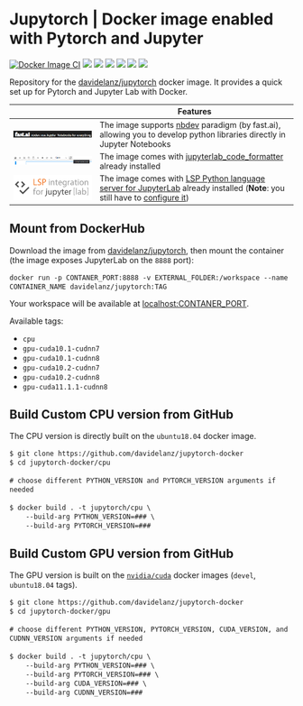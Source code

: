 # Jupytorch | Docker image enabled with Pytorch and Jupyter

[![Docker Image CI](https://github.com/Davidelanz/jupytorch-docker/actions/workflows/docker-image.yml/badge.svg)](https://github.com/Davidelanz/jupytorch-docker/actions/workflows/docker-image.yml)
[![](https://img.shields.io/badge/Ubuntu-18.04-orange)](https://releases.ubuntu.com/20.04/)
[![](https://img.shields.io/badge/Python-3.7-yellow)](https://www.python.org/downloads/release/python-370/)
[![](https://img.shields.io/badge/MiniConda-yes-green)](https://docs.conda.io/en/latest/miniconda.html)
[![](https://img.shields.io/badge/PyTorch-1.8.1-green)](https://github.com/pytorch/pytorch/releases/tag/v1.8.1)
[![](https://img.shields.io/badge/CPU_only-yes-green)](#)
[![](https://img.shields.io/badge/CUDA-10.1|10.2|11.1-green)](https://hub.docker.com/r/nvidia/cuda)

Repository for the [davidelanz/jupytorch](https://hub.docker.com/r/davidelanz/jupytorch) docker image. 
It provides a quick set up for Pytorch and Jupyter Lab with Docker.

|   | Features  |
|---|---|
| [![](https://raw.githubusercontent.com/Davidelanz/jupytorch-docker/master/.docs/nbdev.png)](https://nbdev.fast.ai/) |  The image supports [nbdev](https://nbdev.fast.ai/) paradigm (by fast.ai), allowing you to develop python libraries directly in Jupyter Notebooks |
| [![](https://raw.githubusercontent.com/Davidelanz/jupytorch-docker/master/.docs/formatter.png)](https://jupyterlab-code-formatter.readthedocs.io/) | The image comes with [jupyterlab_code_formatter](https://jupyterlab-code-formatter.readthedocs.io/) already installed |
| [![](https://raw.githubusercontent.com/Davidelanz/jupytorch-docker/master/.docs/lsp-integration.png)](https://jupyterlab-lsp.readthedocs.io/en/latest/index.html) | The image comes with [LSP Python language server for JupyterLab](https://jupyterlab-lsp.readthedocs.io/en/latest/index.html) already installed (**Note**: you still have to [configure it](https://jupyterlab-lsp.readthedocs.io/en/latest/Configuring.html)) |

## Mount from DockerHub

Download the image from [davidelanz/jupytorch](https://hub.docker.com/r/davidelanz/jupytorch), 
then mount the container (the image exposes JupyterLab on the ``8888`` port):
```
docker run -p CONTANER_PORT:8888 -v EXTERNAL_FOLDER:/workspace --name CONTAINER_NAME davidelanz/jupytorch:TAG
```

Your workspace will be available at [localhost:CONTANER_PORT](localhost:CONTANER_PORT).

Available tags:
- ``cpu``
- ``gpu-cuda10.1-cudnn7``
- ``gpu-cuda10.1-cudnn8``
- ``gpu-cuda10.2-cudnn7``
- ``gpu-cuda10.2-cudnn8``
- ``gpu-cuda11.1.1-cudnn8``

## Build Custom CPU version from GitHub

The CPU version is directly built on the ``ubuntu18.04`` docker image.

```
$ git clone https://github.com/davidelanz/jupytorch-docker
$ cd jupytorch-docker/cpu

# choose different PYTHON_VERSION and PYTORCH_VERSION arguments if needed

$ docker build . -t jupytorch/cpu \
    --build-arg PYTHON_VERSION=### \
    --build-arg PYTORCH_VERSION=###
```

## Build Custom GPU version from GitHub

The GPU version is built on the [``nvidia/cuda``](https://hub.docker.com/r/nvidia/cuda/) docker 
images (``devel``, ``ubuntu18.04`` tags).

```
$ git clone https://github.com/davidelanz/jupytorch-docker
$ cd jupytorch-docker/gpu

# choose different PYTHON_VERSION, PYTORCH_VERSION, CUDA_VERSION, and CUDNN_VERSION arguments if needed

$ docker build . -t jupytorch/cpu \
    --build-arg PYTHON_VERSION=### \
    --build-arg PYTORCH_VERSION=### \
    --build-arg CUDA_VERSION=### \
    --build-arg CUDNN_VERSION=###
```
